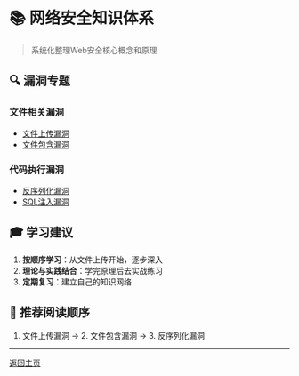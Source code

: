 # 📚 网络安全知识体系

> 系统化整理Web安全核心概念和原理

## 🔍 漏洞专题
### 文件相关漏洞
- [文件上传漏洞](文件上传漏洞/README.md)
- [文件包含漏洞](文件包含漏洞/README.md)

### 代码执行漏洞  
- [反序列化漏洞](反序列化漏洞/README.md)
- [SQL注入漏洞](SQL注入/README.md)

## 🎓 学习建议
1. **按顺序学习**：从文件上传开始，逐步深入
2. **理论与实践结合**：学完原理后去实战练习
3. **定期复习**：建立自己的知识网络

## 📖 推荐阅读顺序
1. 文件上传漏洞 → 2. 文件包含漏洞 → 3. 反序列化漏洞

---
[返回主页](../README.md)

